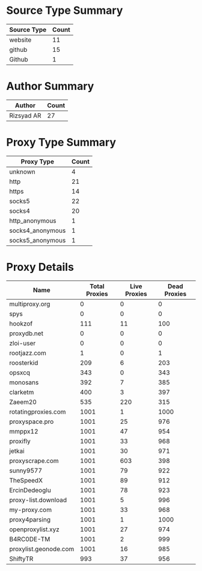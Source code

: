 # Source Type Summary

| Source Type | Count |
|-------------|-------|
| website | 11 |
| github | 15 |
| Github | 1 |


# Author Summary

| Author | Count |
|--------|-------|
| Rizsyad AR | 27 |


# Proxy Type Summary

| Proxy Type | Count |
|------------|-------|
| unknown | 4 |
| http | 21 |
| https | 14 |
| socks5 | 22 |
| socks4 | 20 |
| http_anonymous | 1 |
| socks4_anonymous | 1 |
| socks5_anonymous | 1 |


# Proxy Details

| Name | Total Proxies | Live Proxies | Dead Proxies |
|------|---------------|--------------|---------------|
| multiproxy.org | 0 | 0 | 0 |
| spys | 0 | 0 | 0 |
| hookzof | 111 | 11 | 100 |
| proxydb.net | 0 | 0 | 0 |
| zloi-user | 0 | 0 | 0 |
| rootjazz.com | 1 | 0 | 1 |
| roosterkid | 209 | 6 | 203 |
| opsxcq | 343 | 0 | 343 |
| monosans | 392 | 7 | 385 |
| clarketm | 400 | 3 | 397 |
| Zaeem20 | 535 | 220 | 315 |
| rotatingproxies.com | 1001 | 1 | 1000 |
| proxyspace.pro | 1001 | 25 | 976 |
| mmppx12 | 1001 | 47 | 954 |
| proxifly | 1001 | 33 | 968 |
| jetkai | 1001 | 30 | 971 |
| proxyscrape.com | 1001 | 603 | 398 |
| sunny9577 | 1001 | 79 | 922 |
| TheSpeedX | 1001 | 89 | 912 |
| ErcinDedeoglu | 1001 | 78 | 923 |
| proxy-list.download | 1001 | 5 | 996 |
| my-proxy.com | 1001 | 33 | 968 |
| proxy4parsing | 1001 | 1 | 1000 |
| openproxylist.xyz | 1001 | 27 | 974 |
| B4RC0DE-TM | 1001 | 2 | 999 |
| proxylist.geonode.com | 1001 | 16 | 985 |
| ShiftyTR | 993 | 37 | 956 |
